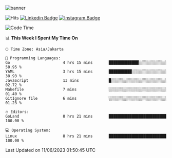 ![banner](https://readme-typing-svg.herokuapp.com/?lines=Hello,+There!+👋;This+is+ryanbekhen....;Nice+to+meet+you!&center=false)

![Hits](https://hits.seeyoufarm.com/api/count/incr/badge.svg?url=https%3A%2F%2Fgithub.com%2Fryanbekhen%2Fhit-counter&count_bg=%2379C83D&title_bg=%23555555&icon=github.svg&icon_color=%23E7E7E7&title=Provile+views&edge_flat=true)
[![Linkedin Badge](https://img.shields.io/badge/-LinkedIn-0e76a8?style=flat-square&logo=Linkedin&logoColor=white)](https://linkedin.com/in/ryanbekhen)
[![Instagram Badge](https://img.shields.io/badge/-Instagram-e4405f?style=flat-square&logo=Instagram&logoColor=white)](https://instagram.com/ryanbekhen.dev/)

<!--START_SECTION:waka-->
![Code Time](http://img.shields.io/badge/Code%20Time-363%20hrs%2056%20mins-blue)

📊 **This Week I Spent My Time On** 

```text
🕑︎ Time Zone: Asia/Jakarta

💬 Programming Languages: 
Go                       4 hrs 15 mins       █████████████░░░░░░░░░░░░   50.95 % 
YAML                     3 hrs 15 mins       ██████████░░░░░░░░░░░░░░░   38.93 % 
JavaScript               13 mins             █░░░░░░░░░░░░░░░░░░░░░░░░   02.72 % 
Makefile                 7 mins              ░░░░░░░░░░░░░░░░░░░░░░░░░   01.40 % 
GitIgnore file           6 mins              ░░░░░░░░░░░░░░░░░░░░░░░░░   01.23 % 

🔥 Editors: 
GoLand                   8 hrs 21 mins       █████████████████████████   100.00 % 

💻 Operating System: 
Linux                    8 hrs 21 mins       █████████████████████████   100.00 % 
```


 Last Updated on 11/06/2023 01:50:45 UTC
<!--END_SECTION:waka-->
